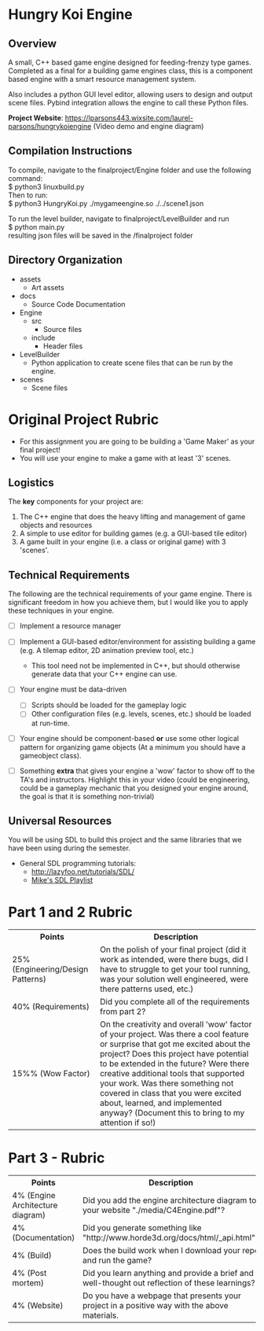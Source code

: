 # Hungry Koi Engine

## Overview
A small, C++ based game engine designed for feeding-frenzy type games. Completed as a final for a building game engines class, this is a component based engine with a smart resource management system. 

Also includes a python GUI level editor, allowing users to design and output scene files. Pybind integration allows the engine to call these Python files. 

**Project Website**: https://lparsons443.wixsite.com/laurel-parsons/hungrykoiengine
(Video demo and engine diagram)

## Compilation Instructions

To compile, navigate to the finalproject/Engine folder and use the following command:   
 $ python3 linuxbuild.py   
Then to run:   
$ python3 HungryKoi.py ./mygameengine.so ./../scene1.json

To run the level builder, navigate to finalproject/LevelBuilder and run   
$ python main.py   
resulting json files will be saved in the /finalproject folder 

## Directory Organization

- assets
    - Art assets
- docs 
    - Source Code Documentation
- Engine
    - src
        - Source files
    - include
        - Header files
- LevelBuilder
    - Python application to create scene files that can be run by the engine.
- scenes
    - Scene files



# Original Project Rubric

- For this assignment you are going to be building a 'Game Maker' as your final project! 
- You will use your engine to make a game with at least '3' scenes.

## Logistics
<!-- NOTE:  This semester you will be completing the project yourself.
- You will be working on this assignment as a team on your choice (or a combination) of the Mac, Linux, or Windows Operating Sytstem.
-->
The **key** components for your project are:

1. The C++ engine that does the heavy lifting and management of game objects and resources
2. A simple to use editor for building games (e.g. a GUI-based tile editor)
3. A game built in your engine (i.e. a class or original game) with 3 'scenes'.

## Technical Requirements

The following are the technical requirements of your game engine. There is significant freedom in how you achieve them, but I would like you to apply these techniques in your engine.

- [ ] Implement a resource manager
- [ ] Implement a GUI-based editor/environment for assisting building a game (e.g. A tilemap editor, 2D animation preview tool, etc.)
    - This tool need not be implemented in C++, but should otherwise generate data that your C++ engine can use.
- [ ] Your engine must be data-driven
  - [ ] Scripts should be loaded for the gameplay logic
  - [ ] Other configuration files (e.g. levels, scenes, etc.) should be loaded at run-time.
- [ ] Your engine should be component-based **or** use some other logical pattern for organizing game objects (At a minimum you should have a gameobject class).
- [ ] Something **extra** that gives your engine a 'wow' factor to show off to the TA's and instructors. Highlight this in your video (could be engineering, could be a gameplay mechanic that you designed your engine around, the goal is that it is something non-trivial)


## Universal Resources

You will be using SDL to build this project and the same libraries that we have been using during the semester.

* General SDL programming tutorials: 
  * http://lazyfoo.net/tutorials/SDL/
  * [Mike's SDL Playlist](https://www.youtube.com/playlist?list=PLvv0ScY6vfd-p1gSnbQhY7vMe2rng0IL0)

# Part 1 and 2 Rubric
   
<table>
  <tbody>
    <tr>
      <th>Points</th>
      <th align="center">Description</th>
    </tr>     
    <tr>
      <td>25% (Engineering/Design Patterns)</td>
      <td align="left">On the polish of your final project (did it work as intended, were there bugs, did I have to struggle to get your tool running, was your solution well engineered, were there patterns used, etc.)</td>
    </tr>
    <tr>
      <td>40%  (Requirements)</td>
      <td align="left">Did you complete all of the requirements from part 2?</td>
    </tr>
    <tr>
      <td>15%% (Wow Factor)</td>
      <td align="left">On the creativity and overall 'wow' factor of your project. Was there a cool feature or surprise that got me excited about the project? Does this project have potential to be extended in the future? Were there creative additional tools that supported your work. Was there something not covered in class that you were excited about, learned, and implemented anyway? (Document this to bring to my attention if so!)</td>
    </tr>
  </tbody>
</table>

# Part 3 - Rubric

<table>
  <tbody>
    <tr>
      <th>Points</th>
      <th align="center">Description</th>
    </tr>
    <tr>
      <td>4% (Engine Architecture diagram)</td>
      <td align="left">Did you add the engine architecture diagram to your website "./media/C4Engine.pdf"?</td>
    </tr>         
    <tr>
      <td>4% (Documentation)</td>
      <td align="left">Did you generate something like "http://www.horde3d.org/docs/html/_api.html"?</td>
    </tr>    
    <tr>
      <td>4% (Build)</td>
      <td align="left">Does the build work when I download your repo and run the game?</td>
    </tr>
    <tr>
      <td>4% (Post mortem)</td>
      <td align="left">Did you learn anything and provide a brief and well-thought out reflection of these learnings?</td>
    </tr>
    <tr>
      <td>4% (Website)</td>
      <td align="left">Do you have a webpage that presents your project in a positive way with the above materials.</td>
    </tr>
  </tbody>
</table>
